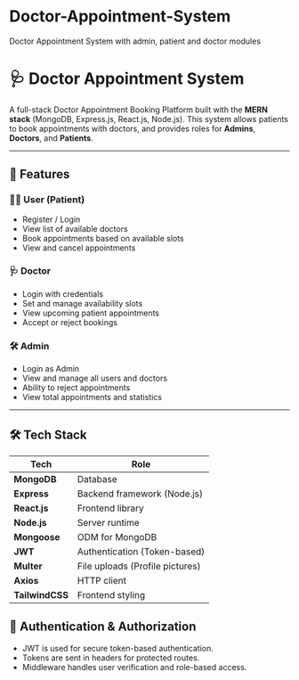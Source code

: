 # Doctor-Appointment-System
Doctor Appointment System with admin, patient and doctor modules
# 🩺 Doctor Appointment System

A full-stack Doctor Appointment Booking Platform built with the **MERN stack** (MongoDB, Express.js, React.js, Node.js). This system allows patients to book appointments with doctors, and provides roles for **Admins**, **Doctors**, and **Patients**.

---

## 🚀 Features

### 🧑‍💻 User (Patient)
- Register / Login
- View list of available doctors
- Book appointments based on available slots
- View and cancel appointments

### 🩺 Doctor
- Login with credentials
- Set and manage availability slots
- View upcoming patient appointments
- Accept or reject bookings

### 🛠️ Admin
- Login as Admin
- View and manage all users and doctors
- Ability to reject appointments
- View total appointments and statistics

---

## 🛠️ Tech Stack

| Tech        | Role                            |
|-------------|---------------------------------|
| **MongoDB** | Database                        |
| **Express** | Backend framework (Node.js)     |
| **React.js**| Frontend library                |
| **Node.js** | Server runtime                  |
| **Mongoose**| ODM for MongoDB                 |
| **JWT**     | Authentication (Token-based)    |
| **Multer**  | File uploads (Profile pictures) |
| **Axios**   | HTTP client                     |
| **TailwindCSS** | Frontend styling            |

## 🔐 Authentication & Authorization

- JWT is used for secure token-based authentication.
- Tokens are sent in headers for protected routes.
- Middleware handles user verification and role-based access.


